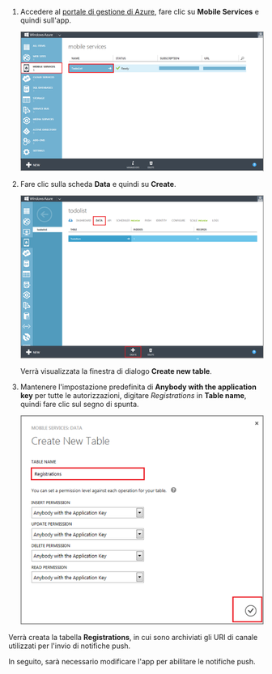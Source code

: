 
1. Accedere al [portale di gestione di Azure], fare clic su **Mobile Services** e quindi sull'app.

	![](./media/mobile-services-create-new-push-table/mobile-services-selection.png)

2. Fare clic sulla scheda **Data** e quindi su **Create**.

	![](./media/mobile-services-create-new-push-table/mobile-create-table.png)

	Verrà visualizzata la finestra di dialogo **Create new table**.

3. Mantenere l'impostazione predefinita di **Anybody with the application key** per tutte le autorizzazioni, digitare _Registrations_ in **Table name**, quindi fare clic sul segno di spunta.

	![](./media/mobile-services-create-new-push-table/mobile-create-registrations-table.png)

  Verrà creata la tabella **Registrations**, in cui sono archiviati gli URI di canale utilizzati per l'invio di notifiche push.

In seguito, sarà necessario modificare l'app per abilitare le notifiche push.

<!-- URLs -->
[portale di gestione di Azure]: https://manage.windowsazure.com/

<!---HONumber=August15_HO6-->